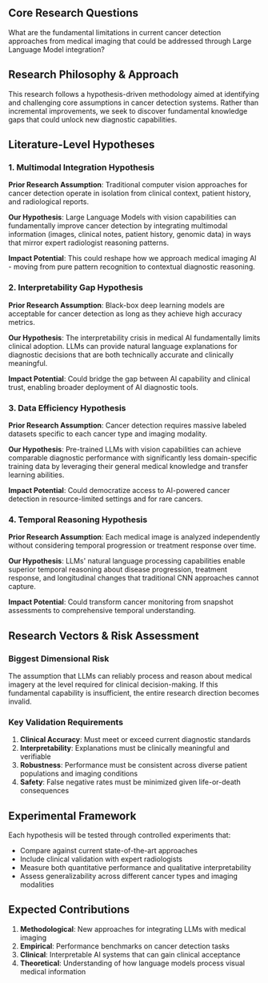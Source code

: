 

## Core Research Questions

What are the fundamental limitations in current cancer detection approaches from medical imaging that could be addressed through Large Language Model integration?

## Research Philosophy & Approach

This research follows a hypothesis-driven methodology aimed at identifying and challenging core assumptions in cancer detection systems. Rather than incremental improvements, we seek to discover fundamental knowledge gaps that could unlock new diagnostic capabilities.

## Literature-Level Hypotheses

### 1. Multimodal Integration Hypothesis

**Prior Research Assumption**: Traditional computer vision approaches for cancer detection operate in isolation from clinical context, patient history, and radiological reports.

**Our Hypothesis**: Large Language Models with vision capabilities can fundamentally improve cancer detection by integrating multimodal information (images, clinical notes, patient history, genomic data) in ways that mirror expert radiologist reasoning patterns.

**Impact Potential**: This could reshape how we approach medical imaging AI - moving from pure pattern recognition to contextual diagnostic reasoning.

### 2. Interpretability Gap Hypothesis

**Prior Research Assumption**: Black-box deep learning models are acceptable for cancer detection as long as they achieve high accuracy metrics.

**Our Hypothesis**: The interpretability crisis in medical AI fundamentally limits clinical adoption. LLMs can provide natural language explanations for diagnostic decisions that are both technically accurate and clinically meaningful.

**Impact Potential**: Could bridge the gap between AI capability and clinical trust, enabling broader deployment of AI diagnostic tools.

### 3. Data Efficiency Hypothesis

**Prior Research Assumption**: Cancer detection requires massive labeled datasets specific to each cancer type and imaging modality.

**Our Hypothesis**: Pre-trained LLMs with vision capabilities can achieve comparable diagnostic performance with significantly less domain-specific training data by leveraging their general medical knowledge and transfer learning abilities.

**Impact Potential**: Could democratize access to AI-powered cancer detection in resource-limited settings and for rare cancers.

### 4. Temporal Reasoning Hypothesis

**Prior Research Assumption**: Each medical image is analyzed independently without considering temporal progression or treatment response over time.

**Our Hypothesis**: LLMs' natural language processing capabilities enable superior temporal reasoning about disease progression, treatment response, and longitudinal changes that traditional CNN approaches cannot capture.

**Impact Potential**: Could transform cancer monitoring from snapshot assessments to comprehensive temporal understanding.

## Research Vectors & Risk Assessment

### Biggest Dimensional Risk

The assumption that LLMs can reliably process and reason about medical imagery at the level required for clinical decision-making. If this fundamental capability is insufficient, the entire research direction becomes invalid.

### Key Validation Requirements

1. **Clinical Accuracy**: Must meet or exceed current diagnostic standards
2. **Interpretability**: Explanations must be clinically meaningful and verifiable
3. **Robustness**: Performance must be consistent across diverse patient populations and imaging conditions
4. **Safety**: False negative rates must be minimized given life-or-death consequences

## Experimental Framework

Each hypothesis will be tested through controlled experiments that:

* Compare against current state-of-the-art approaches
* Include clinical validation with expert radiologists
* Measure both quantitative performance and qualitative interpretability
* Assess generalizability across different cancer types and imaging modalities

## Expected Contributions

1. **Methodological**: New approaches for integrating LLMs with medical imaging
2. **Empirical**: Performance benchmarks on cancer detection tasks
3. **Clinical**: Interpretable AI systems that can gain clinical acceptance
4. **Theoretical**: Understanding of how language models process visual medical information

